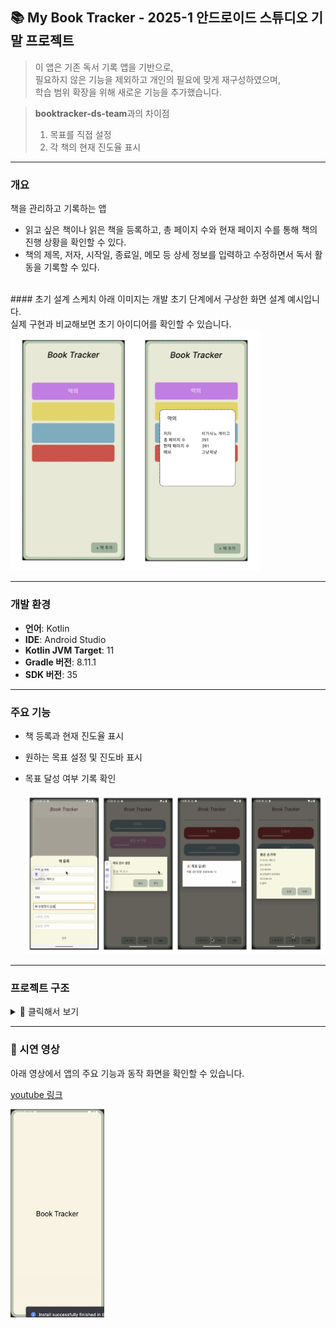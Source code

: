 ## 📚 My Book Tracker - 2025-1 안드로이드 스튜디오 기말 프로젝트

> 이 앱은 기존 독서 기록 앱을 기반으로, <br>
> 필요하지 않은 기능을 제외하고 개인의 필요에 맞게 재구성하였으며, <br>
> 학습 범위 확장을 위해 새로운 기능을 추가했습니다.

> **booktracker-ds-team**과의 차이점
>   1. 목표를 직접 설정
>   2. 각 책의 현재 진도율 표시


---
### 개요
책을 관리하고 기록하는 앱
- 읽고 싶은 책이나 읽은 책을 등록하고, 총 페이지 수와 현재 페이지 수를 통해 책의 진행 상황을 확인할 수 있다.
- 책의 제목, 저자, 시작일, 종료일, 메모 등 상세 정보를 입력하고 수정하면서 독서 활동을 기록할 수 있다.

<br>
#### 초기 설계 스케치
아래 이미지는 개발 초기 단계에서 구상한 화면 설계 예시입니다. <br>
실제 구현과 비교해보면 초기 아이디어를 확인할 수 있습니다.

<img src="android-images/initial_idea.png" alt="초기 설계 스케치" width="400">


---
### 개발 환경
- **언어**: Kotlin
- **IDE**: Android Studio
- **Kotlin JVM Target**: 11
- **Gradle 버전**: 8.11.1
- **SDK 버전**: 35


---
### 주요 기능
- 책 등록과 현재 진도율 표시
- 원하는 목표 설정 및 진도바 표시
- 목표 달성 여부 기록 확인


  <img src="android-images/final.png" alt="main features" width="800">


---
### 프로젝트 구조
<details>
<summary>📂 클릭해서 보기</summary>
  
```
.
├── AndroidManifest.xml
├── java
│   └── com
│       └── example
│           └── mybooktracker
│               ├── model
│               │   ├── Book.kt
│               │   └── GoalRecord.kt
│               └── ui
│                   ├── AddBookBottomSheet.kt
│                   ├── BookAdapter.kt
│                   ├── BookDetailDialog.kt
│                   ├── GoalRecordDialog.kt
│                   ├── MainActivity.kt
│                   └── SplashActivity.kt
└── res
    ├── drawable
    │   ├── background_app_container.xml
    │   ├── rounded_add_book_background.xml
    │   ├── rounded_button.xml
    │   ├── rounded_dialog_background.xml
    │   └── rounded_top_only.xml
    ├── layout
    │   ├── activity_main.xml
    │   ├── activity_splash.xml
    │   ├── dialog_book_detail.xml
    │   ├── dialog_goal_record.xml
    │   ├── dialog_set_goal.xml
    │   ├── fragment_add_book.xml
    │   └── item_book.xml
    ├── values
    │   ├── colors.xml
    │   ├── strings.xml
    │   ├── styles.xml
    │   └── themes.xml
    ├── values-night
    │   └── themes.xml
    └── xml
        ├── backup_rules.xml
        └── data_extraction_rules.xml
```

</details>


---
### 🎥 시연 영상
아래 영상에서 앱의 주요 기능과 동작 화면을 확인할 수 있습니다.

[youtube 링크](https://youtu.be/hJgjR95GOdQ)

<p>
    <a href="https://youtu.be/hJgjR95GOdQ">
        <img src="android-images/splash_screen.png" alt="splash screen" width="150">
    </a>
</p>
